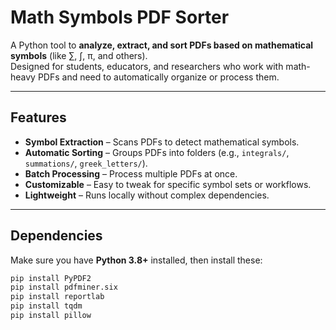 # Math Symbols PDF Sorter

A Python tool to **analyze, extract, and sort PDFs based on mathematical symbols** (like ∑, ∫, π, and others).  
Designed for students, educators, and researchers who work with math-heavy PDFs and need to automatically organize or process them.

---

## Features

- **Symbol Extraction** – Scans PDFs to detect mathematical symbols.
- **Automatic Sorting** – Groups PDFs into folders (e.g., `integrals/`, `summations/`, `greek_letters/`).
- **Batch Processing** – Process multiple PDFs at once.
- **Customizable** – Easy to tweak for specific symbol sets or workflows.
- **Lightweight** – Runs locally without complex dependencies.

---

## Dependencies

Make sure you have **Python 3.8+** installed, then install these:

```bash
pip install PyPDF2
pip install pdfminer.six
pip install reportlab
pip install tqdm
pip install pillow
